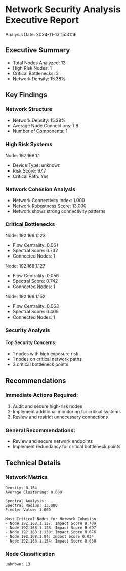 # Network Security Analysis Executive Report

Analysis Date: 2024-11-13 15:31:16

## Executive Summary
- Total Nodes Analyzed: 13
- High Risk Nodes: 1
- Critical Bottlenecks: 3
- Network Density: 15.38%

## Key Findings

### Network Structure
- Network Density: 15.38%
- Average Node Connections: 1.8
- Number of Components: 1

### High Risk Systems

Node: 192.168.1.1
- Device Type: unknown
- Risk Score: 97.7
- Critical Path: Yes

### Network Cohesion Analysis
- Network Connectivity Index: 1.000
- Network Robustness Score: 13.000
- Network shows strong connectivity patterns

### Critical Bottlenecks

Node: 192.168.1.123
- Flow Centrality: 0.061
- Spectral Score: 0.732
- Connected Nodes: 1

Node: 192.168.1.127
- Flow Centrality: 0.056
- Spectral Score: 0.742
- Connected Nodes: 1

Node: 192.168.1.152
- Flow Centrality: 0.063
- Spectral Score: 0.409
- Connected Nodes: 1

### Security Analysis

#### Top Security Concerns:
- 1 nodes with high exposure risk
- 1 nodes on critical network paths
- 3 critical bottleneck points

## Recommendations

### Immediate Actions Required:
1. Audit and secure high-risk nodes
2. Implement additional monitoring for critical systems
3. Review and restrict unnecessary connections

### General Recommendations:
- Review and secure network endpoints
- Implement redundancy for critical bottleneck points

## Technical Details

### Network Metrics
```
Density: 0.154
Average Clustering: 0.000

Spectral Analysis:
Spectral Radius: 13.000
Fiedler Value: 1.000

Most Critical Nodes for Network Cohesion:
- Node 192.168.1.127: Impact Score 0.709
- Node 192.168.1.123: Impact Score 0.697
- Node 192.168.1.130: Impact Score 0.076
- Node 192.168.1.84: Impact Score 0.034
- Node 192.168.1.154: Impact Score 0.030
```

### Node Classification
```
unknown: 13
```